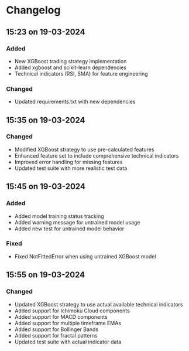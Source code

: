 # Changelog

## 15:23 on 19-03-2024

### Added
- New XGBoost trading strategy implementation
- Added xgboost and scikit-learn dependencies
- Technical indicators (RSI, SMA) for feature engineering

### Changed
- Updated requirements.txt with new dependencies

## 15:35 on 19-03-2024

### Changed
- Modified XGBoost strategy to use pre-calculated features
- Enhanced feature set to include comprehensive technical indicators
- Improved error handling for missing features
- Updated test suite with more realistic test data

## 15:45 on 19-03-2024

### Added
- Added model training status tracking
- Added warning message for untrained model usage
- Added new test for untrained model behavior

### Fixed
- Fixed NotFittedError when using untrained XGBoost model

## 15:55 on 19-03-2024

### Changed
- Updated XGBoost strategy to use actual available technical indicators
- Added support for Ichimoku Cloud components
- Added support for MACD components
- Added support for multiple timeframe EMAs
- Added support for Bollinger Bands
- Added support for fractal patterns
- Updated test suite with actual indicator data 